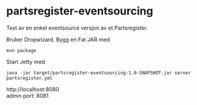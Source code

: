 partsregister-eventsourcing
===========================

Test av en enkel eventsource versjon av et Partsregister.

Bruker Dropwizard. Bygg en Fat JAR med 
```
mvn package
```
Start Jetty med 
```
java -jar target/partsregister-eventsourcing-1.0-SNAPSHOT.jar server partsregister.yml
```

http://localhost:8080  
admin port: 8081
